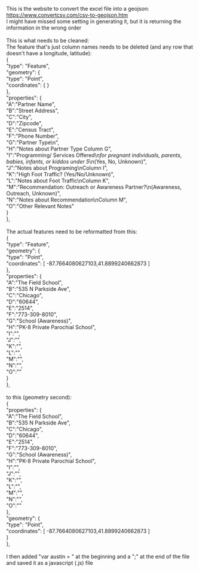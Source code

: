 This is the website to convert the excel file into a geojson: https://www.convertcsv.com/csv-to-geojson.htm </br>
I might have missed some setting in generating it, but it is returning the information in the wrong order </br>
</br>
This is what needs to be cleaned:</br>
The feature that's just column names needs to be deleted (and any row that doesn't have a longitude, latitude):</br>
{</br>
    "type": "Feature",</br>
    "geometry": {</br>
       "type": "Point",</br>
       "coordinates":  { }</br>
    },</br>
    "properties": {</br>
    "A":"Partner Name",</br>
    "B":"Street Address",</br>
    "C":"City",</br>
    "D":"Zipcode",</br>
    "E":"Census Tract",</br>
    "F":"Phone Number",</br>
    "G":"Partner Type\n",</br>
    "H":"Notes about Partner Type Column G",</br>
    "I":"Programming/ Services Offered\n*for pregnant individuals, parents, babies, infants, or kiddos under 5*\n(Yes, No, Unknown)",</br>
    "J":"Notes about Programing\nColumn I",</br>
    "K":"High Foot Traffic? (Yes/No/Unknown)",</br>
    "L":"Notes about Foot Traffic\nColumn K",</br>
    "M":"Recommendation: Outreach or Awareness Partner?\n(Awareness, Outreach, Unknown)",</br>
    "N":"Notes about Recommendation\nColumn M",</br>
    "O":"Other Relevant Notes"</br>
    }</br>
  },</br>
</br>
The actual features need to be reformatted from this:</br>
  {</br>
    "type": "Feature",</br>
    "geometry": {</br>
       "type": "Point",</br>
       "coordinates":  [ -87.7664080627103,41.8899240662873 ]</br>
    },</br>
    "properties": {</br>
    "A":"The Field School",</br>
    "B":"535 N Parkside Ave",</br>
    "C":"Chicago",</br>
    "D":"60644",</br>
    "E":"2514",</br>
    "F":"773-309-8010",</br>
    "G":"School (Awareness)",</br>
    "H":"PK-8 Private Parochial School",</br>
    "I":"",</br>
    "J":"",</br>
    "K":"",</br>
    "L":"",</br>
    "M":"",</br>
    "N":"",</br>
    "O":""</br>
    }</br>
  },</br>
</br>
  to this (geometry second):</br>
    {</br>
    "properties": {</br>
    "A":"The Field School",</br>
    "B":"535 N Parkside Ave",</br>
    "C":"Chicago",</br>
    "D":"60644",</br>
    "E":"2514",</br>
    "F":"773-309-8010",</br>
    "G":"School (Awareness)",</br>
    "H":"PK-8 Private Parochial School",</br>
    "I":"",</br>
    "J":"",</br>
    "K":"",</br>
    "L":"",</br>
    "M":"",</br>
    "N":"",</br>
    "O":""</br>
    },</br>
    "geometry": {</br>
       "type": "Point",</br>
       "coordinates":  [ -87.7664080627103,41.8899240662873 ]</br>
    }</br>
  },</br>
</br>
I then added "var austin = " at the beginning and a ";" at the end of the file and saved it as a javascript (.js) file
